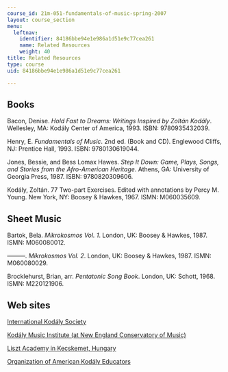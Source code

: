 ```yaml
---
course_id: 21m-051-fundamentals-of-music-spring-2007
layout: course_section
menu:
  leftnav:
    identifier: 84186bbe94e1e986a1d51e9c77cea261
    name: Related Resources
    weight: 40
title: Related Resources
type: course
uid: 84186bbe94e1e986a1d51e9c77cea261

---
```


Books
-----

Bacon, Denise. _Hold Fast to Dreams: Writings Inspired by Zoltán Kodály_. Wellesley, MA: Kodály Center of America, 1993. ISBN: 9780935432039.

Henry, E. _Fundamentals of Music_. 2nd ed. (Book and CD). Englewood Cliffs, NJ: Prentice Hall, 1993. ISBN: 9780130619044.

Jones, Bessie, and Bess Lomax Hawes. _Step It Down: Game, Plays, Songs, and Stories from the Afro-American Heritage_. Athens, GA: University of Georgia Press, 1987. ISBN: 9780820309606.

Kodály, Zoltán. 77 Two-part Exercises. Edited with annotations by Percy M. Young. New York, NY: Boosey & Hawkes, 1967. ISMN: M060035609.

Sheet Music
-----------

Bartok, Bela. _Mikrokosmos Vol. 1_. London, UK: Boosey & Hawkes, 1987. ISMN: M060080012.

———. _Mikrokosmos Vol. 2_. London, UK: Boosey & Hawkes, 1987. ISMN: M060080029.

Brocklehurst, Brian, arr. _Pentatonic Song Book_. London, UK: Schott, 1968. ISMN: M220121906.

Web sites
---------

[International Kodály Society](http://www.iks.hu/)

[Kodály Music Institute (at New England Conservatory of Music)](https://www.kodalymusicinstitute.org/)

[Liszt Academy in Kecskemet, Hungary](http://kodaly.hu/)

[Organization of American Kodály Educators](http://www.oake.org/)
